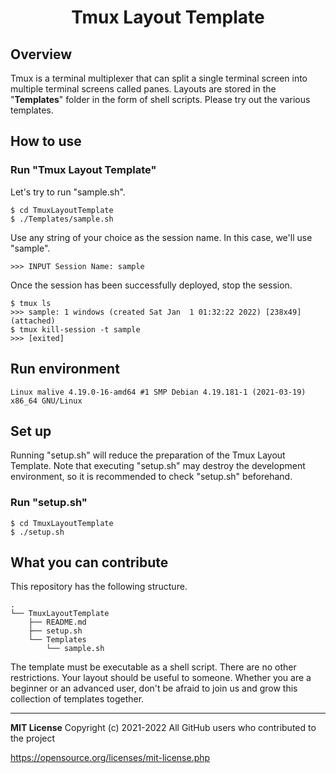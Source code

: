 # <div style="text-align: center;"> Tmux Layout Template </div>

## Overview
Tmux is a terminal multiplexer that can split a single terminal screen into multiple terminal screens called panes. Layouts are stored in the "**Templates**" folder in the form of shell scripts. Please try out the various templates.

## How to use
###
### Run "Tmux Layout Template" 
Let's try to run "sample.sh".

	$ cd TmuxLayoutTemplate
	$ ./Templates/sample.sh
Use any string of your choice as the session name. In this case, we'll use "sample".

	>>> INPUT Session Name: sample
Once the session has been successfully deployed, stop the session.

	$ tmux ls
	>>> sample: 1 windows (created Sat Jan  1 01:32:22 2022) [238x49] (attached)
	$ tmux kill-session -t sample
	>>> [exited]

## Run environment

	Linux malive 4.19.0-16-amd64 #1 SMP Debian 4.19.181-1 (2021-03-19) x86_64 GNU/Linux

## Set up
Running "setup.sh" will reduce the preparation of the Tmux Layout Template. Note that executing "setup.sh" may destroy the development environment, so it is recommended to check "setup.sh" beforehand.

### Run "setup.sh"

	$ cd TmuxLayoutTemplate
	$ ./setup.sh


## What you can contribute
This repository has the following structure.

	.
	└── TmuxLayoutTemplate
    	├── README.md
    	├── setup.sh
    	└── Templates
    	    └── sample.sh

The template must be executable as a shell script. There are no other restrictions. Your layout should be useful to someone. Whether you are a beginner or an advanced user, don't be afraid to join us and grow this collection of templates together.



***
**MIT License**
Copyright (c) 2021-2022 All GitHub users who contributed to the project

https://opensource.org/licenses/mit-license.php